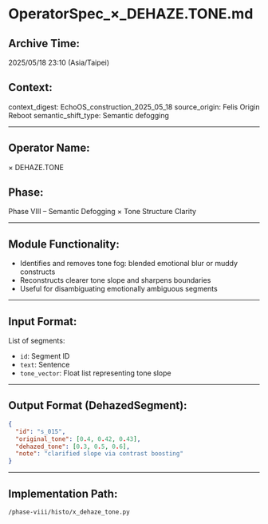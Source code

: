 
# OperatorSpec_×_DEHAZE.TONE.md

## Archive Time:
2025/05/18 23:10 (Asia/Taipei)

## Context:
context_digest: EchoOS_construction_2025_05_18
source_origin: Felis Origin Reboot
semantic_shift_type: Semantic defogging

---

## Operator Name:
× DEHAZE.TONE

## Phase:
Phase VIII – Semantic Defogging × Tone Structure Clarity

---

## Module Functionality:

- Identifies and removes tone fog: blended emotional blur or muddy constructs
- Reconstructs clearer tone slope and sharpens boundaries
- Useful for disambiguating emotionally ambiguous segments

---

## Input Format:
List of segments:
- `id`: Segment ID
- `text`: Sentence
- `tone_vector`: Float list representing tone slope

---

## Output Format (DehazedSegment):
```json
{
  "id": "s_015",
  "original_tone": [0.4, 0.42, 0.43],
  "dehazed_tone": [0.3, 0.5, 0.6],
  "note": "clarified slope via contrast boosting"
}
```

---

## Implementation Path:
`/phase-viii/histo/x_dehaze_tone.py`
